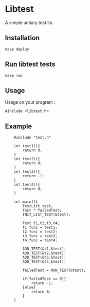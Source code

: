 # Libtest

A simple unitary test lib.

## Installation

```
make deploy
```

## Run libtest tests

```
make run
```

## Usage 

Usage on your program :

```
#include <libtest.h>
```

## Example

```
    #include "test.h"

	int test1(){
		return 0;
	}
	int test2(){
		return 0;
	}
	int test3(){
		return -1;
	}
	int test4(){
		return 0;
	}

    int main(){
        TestList test;
		Test * failedTest; 
		INIT_LIST_TEST(&test);
			
		Test t1,t2,t3,t4;
		t1.func = test1;
		t2.func = test2;
		t3.func = test3;
		t4.func = test4;

		ADD_TEST(&t1,&test);
		ADD_TEST(&t2,&test);
		ADD_TEST(&t3,&test);
		ADD_TEST(&t4,&test);

		failedTest = RUN_TEST(&test);

        if(failedTest == 0){
            return -1;
        }else{
            return 0;
        }
    }
```
